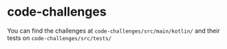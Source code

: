 ﻿# code-challenges
You can find the challenges at `code-challenges/src/main/kotlin/` and their tests on `code-challenges/src/tests/`
